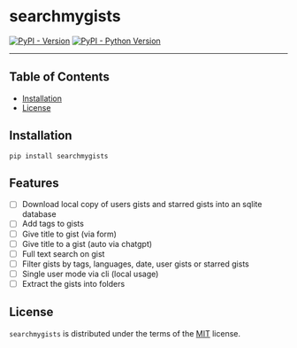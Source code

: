 # searchmygists

[![PyPI - Version](https://img.shields.io/pypi/v/searchmygists.svg)](https://pypi.org/project/searchmygists)
[![PyPI - Python Version](https://img.shields.io/pypi/pyversions/searchmygists.svg)](https://pypi.org/project/searchmygists)

-----

## Table of Contents

- [Installation](#installation)
- [License](#license)

## Installation

```console
pip install searchmygists
```

## Features

- [ ] Download local copy of users gists and starred gists into an sqlite database
- [ ] Add tags to gists
- [ ] Give title to gist (via form)
- [ ] Give title to a gist (auto via chatgpt)
- [ ] Full text search on gist
- [ ] Filter gists by tags, languages, date, user gists or starred gists
- [ ] Single user mode via cli (local usage)
- [ ] Extract the gists into folders

## License

`searchmygists` is distributed under the terms of the [MIT](https://spdx.org/licenses/MIT.html) license.
